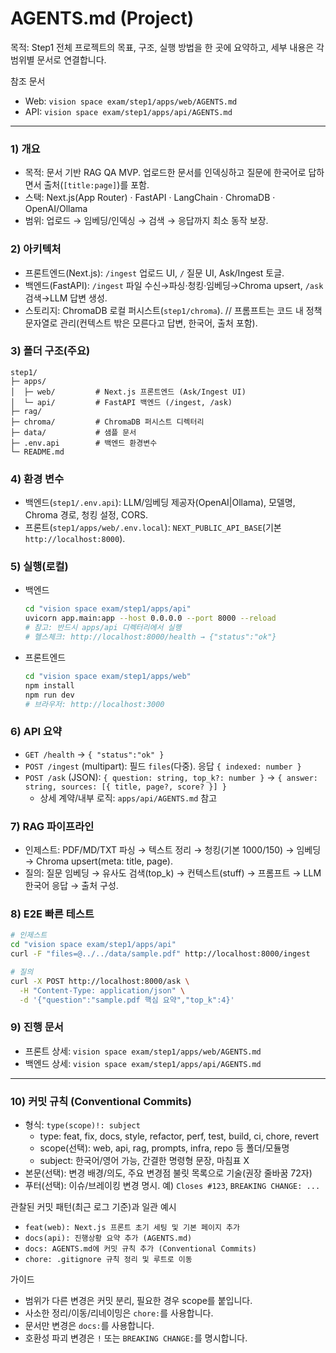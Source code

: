 # AGENTS.md (Project)

목적: Step1 전체 프로젝트의 목표, 구조, 실행 방법을 한 곳에 요약하고, 세부 내용은 각 범위별 문서로 연결합니다.

참조 문서
- Web: `vision space exam/step1/apps/web/AGENTS.md`
- API: `vision space exam/step1/apps/api/AGENTS.md`

---

### 1) 개요
- 목적: 문서 기반 RAG QA MVP. 업로드한 문서를 인덱싱하고 질문에 한국어로 답하면서 출처(`[title:page]`)를 포함.
- 스택: Next.js(App Router) · FastAPI · LangChain · ChromaDB · OpenAI/Ollama
- 범위: 업로드 → 임베딩/인덱싱 → 검색 → 응답까지 최소 동작 보장.

### 2) 아키텍처
- 프론트엔드(Next.js): `/ingest` 업로드 UI, `/` 질문 UI, Ask/Ingest 토글.
- 백엔드(FastAPI): `/ingest` 파일 수신→파싱·청킹·임베딩→Chroma upsert, `/ask` 검색→LLM 답변 생성.
- 스토리지: ChromaDB 로컬 퍼시스트(`step1/chroma`).
// 프롬프트는 코드 내 정책 문자열로 관리(컨텍스트 밖은 모른다고 답변, 한국어, 출처 포함).

### 3) 폴더 구조(주요)
```
step1/
├─ apps/
│  ├─ web/         # Next.js 프론트엔드 (Ask/Ingest UI)
│  └─ api/         # FastAPI 백엔드 (/ingest, /ask)
├─ rag/
├─ chroma/         # ChromaDB 퍼시스트 디렉터리
├─ data/           # 샘플 문서
├─ .env.api        # 백엔드 환경변수
└─ README.md
```

### 4) 환경 변수
- 백엔드(`step1/.env.api`): LLM/임베딩 제공자(OpenAI|Ollama), 모델명, Chroma 경로, 청킹 설정, CORS.
- 프론트(`step1/apps/web/.env.local`): `NEXT_PUBLIC_API_BASE`(기본 `http://localhost:8000`).

### 5) 실행(로컬)
- 백엔드
  ```bash
  cd "vision space exam/step1/apps/api"
  uvicorn app.main:app --host 0.0.0.0 --port 8000 --reload
  # 참고: 반드시 apps/api 디렉터리에서 실행
  # 헬스체크: http://localhost:8000/health → {"status":"ok"}
  ```
- 프론트엔드
  ```bash
  cd "vision space exam/step1/apps/web"
  npm install
  npm run dev
  # 브라우저: http://localhost:3000
  ```

### 6) API 요약
- `GET /health` → `{ "status":"ok" }`
- `POST /ingest` (multipart): 필드 `files`(다중). 응답 `{ indexed: number }`
- `POST /ask` (JSON): `{ question: string, top_k?: number }` → `{ answer: string, sources: [{ title, page?, score? }] }`
  - 상세 계약/내부 로직: `apps/api/AGENTS.md` 참고

### 7) RAG 파이프라인
- 인제스트: PDF/MD/TXT 파싱 → 텍스트 정리 → 청킹(기본 1000/150) → 임베딩 → Chroma upsert(meta: title, page).
- 질의: 질문 임베딩 → 유사도 검색(top_k) → 컨텍스트(stuff) → 프롬프트 → LLM 한국어 응답 → 출처 구성.

### 8) E2E 빠른 테스트
```bash
# 인제스트
cd "vision space exam/step1/apps/api"
curl -F "files=@../../data/sample.pdf" http://localhost:8000/ingest

# 질의
curl -X POST http://localhost:8000/ask \
  -H "Content-Type: application/json" \
  -d '{"question":"sample.pdf 핵심 요약","top_k":4}'
```

### 9) 진행 문서
- 프론트 상세: `vision space exam/step1/apps/web/AGENTS.md`
- 백엔드 상세: `vision space exam/step1/apps/api/AGENTS.md`

---

### 10) 커밋 규칙 (Conventional Commits)
- 형식: `type(scope)!: subject`
  - type: feat, fix, docs, style, refactor, perf, test, build, ci, chore, revert
  - scope(선택): web, api, rag, prompts, infra, repo 등 폴더/모듈명
  - subject: 한국어/영어 가능, 간결한 명령형 문장, 마침표 X
- 본문(선택): 변경 배경/의도, 주요 변경점 불릿 목록으로 기술(권장 줄바꿈 72자)
- 푸터(선택): 이슈/브레이킹 변경 명시. 예) `Closes #123`, `BREAKING CHANGE: ...`

관찰된 커밋 패턴(최근 로그 기준)과 일관 예시
- `feat(web): Next.js 프론트 초기 세팅 및 기본 페이지 추가`
- `docs(api): 진행상황 요약 추가 (AGENTS.md)`
- `docs: AGENTS.md에 커밋 규칙 추가 (Conventional Commits)`
- `chore: .gitignore 규칙 정리 및 루트로 이동`

가이드
- 범위가 다른 변경은 커밋 분리, 필요한 경우 scope를 붙입니다.
- 사소한 정리/이동/리네이밍은 `chore:`를 사용합니다.
- 문서만 변경은 `docs:`를 사용합니다.
- 호환성 파괴 변경은 `!` 또는 `BREAKING CHANGE:`를 명시합니다.

